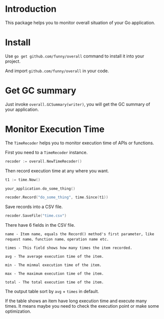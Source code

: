 Introduction
============

This package helps you to monitor overall situation of your Go application.

Install
=======

Use `go get github.com/funny/overall` command to install it into your project.

And import `github.com/funny/overall` in your code.

Get GC summary
==============

Just invoke `overall.GCSummary(writer)`, you will get the GC summary of your application.

Monitor Execution Time
======================

The `TimeRecoder` helps you to monitor execution time of APIs or functions.

First you need to a `TimeRecoder` instance.

```go
recoder := overall.NewTimeRecoder()
```

Then record execution time at any where you want.


```go
t1 := time.Now()

your_application.do_some_thing()

recoder.Record("do_some_thing", time.Since(t1))
```

Save records into a CSV file.

```go
recoder.SaveFile("time.csv")
```

There have 6 fields in the CSV file.

```
name - Item name, equals the Record() method's first parameter, like request name、function name、operation name etc.

times - This field shows how many times the item recorded.

avg - The average execution time of the item.

min - The minmal execution time of the item.

max - The maximum execution time of the item.

total - The total execution time of the item.
```

The output table sort by `avg` + `times` in default.

If the table shows an item have long execution time and execute many times. It means maybe you need to check the execution point or make some optimization.
